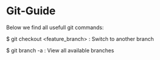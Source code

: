# Git-Guide
Below we find all usefull git commands:

$ git checkout <feature_branch> : Switch to another branch <br>

$ git branch -a : View all available branches <br>

